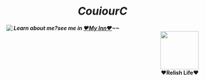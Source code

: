 
<h1 style="text-align:center;"><i> CouiourC</i> </h1> 
<img align="left" src="https://github-readme-stats.vercel.app/api?username=couriourc&show_icons=true&icon_color=CE1D2D&text_color=718096&bg_color=ffffff&hide_title=true" />
<i align="middle"><strong>Learn about me?see me in <a href="https://couriourc.github.io"><strong>❤My Inn❤</strong></a>~~</strong></i>

<div align="right">
<img  src="https://couriourc.github.io/images/avatar.jpg" width="100px"/>
</div>
<div align="right"><strong>❤Relish Life❤</strong></div>
<!--
**couriourc/couriourc** is a ✨ _special_ ✨ repository because its `README.md` (this file) appears on your GitHub profile.

Here are some ideas to get you started:

- 🔭 I’m currently working on ...
- 🌱 I’m currently learning ...
- 👯 I’m looking to collaborate on ...
- 🤔 I’m looking for help with ...
- 💬 Ask me about ...
- 📫 How to reach me: ...
- 😄 Pronouns: ...
- ⚡ Fun fact: ...
-->
